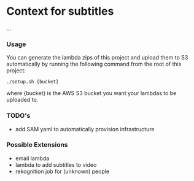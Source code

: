 # Context for subtitles

...

### Usage

You can generate the lambda zips of this project and upload them to S3 
automatically by running the following command from the root of this project:

`./setup.sh {bucket}`

where {bucket} is the AWS S3 bucket you want your lambdas to be uploaded to.

### TODO's

- add SAM yaml to automatically provision infrastructure

### Possible Extensions

- email lambda
- lambda to add subtitles to video
- rekognition job for (unknown) people
